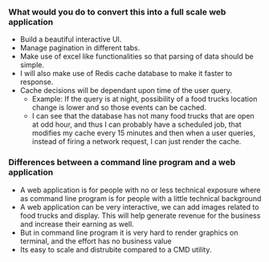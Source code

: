 ### What would you do to convert this into a full scale web application
- Build a beautiful interactive UI.
- Manage pagination in different tabs.
- Make use of excel like functionalities so that parsing of data should be simple.
- I will also make use of Redis cache database to make it faster to response.
- Cache decisions will be dependant upon time of the user query.
  - Example: If the query is at night, possibility of a food trucks location change is lower and so those events can be cached.
  - I can see that the database has not many food trucks that are open at odd hour, and thus I can probably have a scheduled job, that modifies my cache every 15 minutes and then when a user queries, instead of firing a network request, I can just render the cache.

### Differences between a command line program and a web application
- A web application is for people with no or less technical exposure where as command line program is for people with a little technical background
- A web application can be very interactive, we can add images related to food trucks and display. This will help generate revenue for the business and increase their earning as well.
- But in command line program it is very hard to render graphics on terminal, and the effort has no business value
- Its easy to scale and distrubite compared to a CMD utility.
